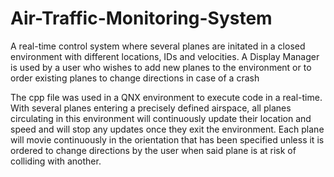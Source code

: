 # Air-Traffic-Monitoring-System
A real-time control system where several planes are initated in a closed environment with different locations, IDs and velocities. A Display Manager is used by a user who wishes to add new planes to the environment or to order existing planes to change directions in case of a crash

The cpp file was used in a QNX environment to execute code in a real-time. With several planes entering a precisely defined airspace, all planes circulating in this environment will continuously update their location and speed and will stop any updates once they exit the environment.
Each plane will movie continuously in the orientation that has been specified unless it is ordered to change directions by the user when said plane is at risk of colliding with another.
